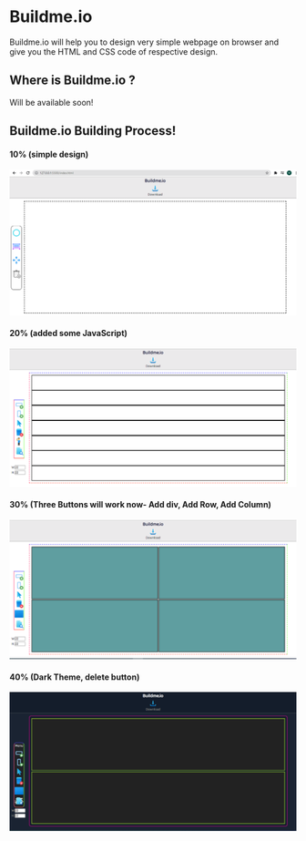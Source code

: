 
# Buildme.io

Buildme.io will help you to design very simple webpage on browser and give you the HTML and CSS code of respective design. 

## Where is Buildme.io ? 
 Will be available soon!

## Buildme.io Building Process!

#### 10% (simple design) 

![App Screenshot](img/ss1.png)

#### 20% (added some JavaScript)

![App Screenshot](img/ss2.PNG)

#### 30% (Three Buttons will work now- Add div, Add Row, Add Column)

![App Screenshot](img/ss3.PNG)


#### 40% (Dark Theme, delete button)

![App Screenshot](img/ss4.PNG)
